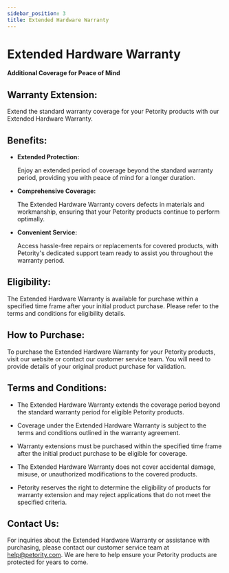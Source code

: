 ```yaml
---
sidebar_position: 3
title: Extended Hardware Warranty
---
```



# Extended Hardware Warranty

**Additional Coverage for Peace of Mind**

## Warranty Extension:

Extend the standard warranty coverage for your Petority products with our Extended Hardware Warranty.

## Benefits:

- **Extended Protection:** 

	Enjoy an extended period of coverage beyond the standard warranty period, providing you with peace of mind for a longer duration.

- **Comprehensive Coverage:** 

	The Extended Hardware Warranty covers defects in materials and workmanship, ensuring that your Petority products continue to perform optimally.

- **Convenient Service:** 

	Access hassle-free repairs or replacements for covered products, with Petority's dedicated support team ready to assist you throughout the warranty period.

## Eligibility:

The Extended Hardware Warranty is available for purchase within a specified time frame after your initial product purchase. Please refer to the terms and conditions for eligibility details.

## How to Purchase:

To purchase the Extended Hardware Warranty for your Petority products, visit our website or contact our customer service team. You will need to provide details of your original product purchase for validation.

## Terms and Conditions:

- The Extended Hardware Warranty extends the coverage period beyond the standard warranty period for eligible Petority products.
  
- Coverage under the Extended Hardware Warranty is subject to the terms and conditions outlined in the warranty agreement.

- Warranty extensions must be purchased within the specified time frame after the initial product purchase to be eligible for coverage.

- The Extended Hardware Warranty does not cover accidental damage, misuse, or unauthorized modifications to the covered products.

- Petority reserves the right to determine the eligibility of products for warranty extension and may reject applications that do not meet the specified criteria.

## Contact Us:

For inquiries about the Extended Hardware Warranty or assistance with purchasing, please contact our customer service team at help@petority.com. We are here to help ensure your Petority products are protected for years to come.